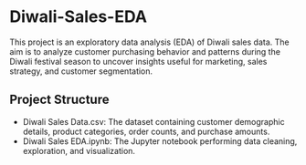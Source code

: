 # Diwali-Sales-EDA

This project is an exploratory data analysis (EDA) of Diwali sales data. The aim is to analyze customer purchasing behavior and patterns during the Diwali festival season to uncover insights useful for marketing, sales strategy, and customer segmentation.

## Project Structure

* Diwali Sales Data.csv: The dataset containing customer demographic details, product categories, order counts, and purchase amounts.
* Diwali Sales EDA.ipynb: The Jupyter notebook performing data cleaning, exploration, and visualization.

